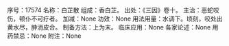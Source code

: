 序号：17574
名称：白芷散
组成：香白芷。
出处：《三因》卷十。
主治：恶蛇咬伤，顿仆不可疗者。
加减：None
功效：None
用法用量：水调下。顷刻，咬处出黄水尽，肿消皮合。
制备方法：上为末。
临床应用：None
各家论述：None
用药禁忌：None
附注：None
